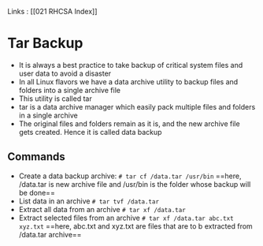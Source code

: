 Links : [[021 RHCSA Index]]

# Tar Backup

- It is always a best practice to take backup of critical system files and user data to avoid a disaster
- In all Linux flavors we have a data archive utility to backup files and folders into a single archive file
- This utility is called tar
- tar is a data archive manager which easily pack multiple files and folders in a single archive 
- The original files and folders remain as it is, and the new archive file gets created. Hence it is called data backup

## Commands

- Create a data backup archive:
	`# tar cf /data.tar /usr/bin`
	==here, /data.tar is new archive file and /usr/bin is the folder whose backup will be done==
- List data in an archive 
	`# tar tvf /data.tar`
- Extract all data from an archive
	`# tar xf /data.tar`
- Extract selected files from an archive
	`# tar xf /data.tar abc.txt xyz.txt`
	==here, abc.txt and xyz.txt are files that are to b extracted from /data.tar archive==